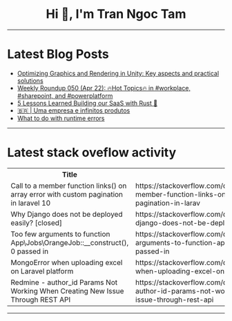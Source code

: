 <h1 align="center">Hi 👋, I'm Tran Ngoc Tam</h1>

---

# Latest Blog Posts 
<!-- BLOG-POST-LIST:START -->
- [Optimizing Graphics and Rendering in Unity: Key aspects and practical solutions](https://dev.to/devsdaddy/optimizing-graphics-and-rendering-in-unity-key-aspects-and-practical-solutions-1m7d)
- [Weekly Roundup 050 &lpar;Apr 22&rpar;: 🔥Hot Topics🔥 in #workplace, #sharepoint, and #powerplatform](https://dev.to/jaloplo/weekly-roundup-050-apr-22-hot-topics-in-workplace-sharepoint-and-powerplatform-22i6)
- [5 Lessons Learned Building our SaaS with Rust 🦀](https://dev.to/meteroid/5-lessons-learned-building-our-saas-with-rust-1doj)
- [🇧🇷 | Uma empresa e infinitos produtos](https://dev.to/econominhas/-uma-empresa-e-infinitos-produtos-1mkc)
- [What to do with runtime errors](https://dev.to/arnaudrenaud/what-to-do-with-runtime-errors-f0o)
<!-- BLOG-POST-LIST:END -->

---

# Latest stack oveflow activity
<table>
  <tr><th>Title</th><th>Link</th></tr>
  <!-- STACKOVERFLOW:START --><tr><td>Call to a member function links&lpar;&rpar; on array error with custom pagination in laravel 10</td><td>https://stackoverflow.com/questions/78401817/call-to-a-member-function-links-on-array-error-with-custom-pagination-in-larav</td></tr><tr><td>Why Django does not be deployed easily? [closed]</td><td>https://stackoverflow.com/questions/78401766/why-django-does-not-be-deployed-easily</td></tr><tr><td>Too few arguments to function App\Jobs\OrangeJob::__construct&lpar;&rpar;, 0 passed in</td><td>https://stackoverflow.com/questions/78401740/too-few-arguments-to-function-app-jobs-orangejob-construct-0-passed-in</td></tr><tr><td>MongoError when uploading excel on Laravel platform</td><td>https://stackoverflow.com/questions/78401676/mongoerror-when-uploading-excel-on-laravel-platform</td></tr><tr><td>Redmine - author_id Params Not Working When Creating New Issue Through REST API</td><td>https://stackoverflow.com/questions/78401631/redmine-author-id-params-not-working-when-creating-new-issue-through-rest-api</td></tr><!-- STACKOVERFLOW:END -->
</table>

---


